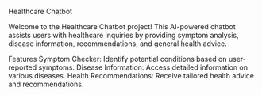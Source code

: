 Healthcare Chatbot


Welcome to the Healthcare Chatbot project! This AI-powered chatbot assists users with healthcare inquiries by providing symptom analysis, disease information, recommendations, and general health advice.


Features
Symptom Checker: Identify potential conditions based on user-reported symptoms.
Disease Information: Access detailed information on various diseases.
Health Recommendations: Receive tailored health advice and recommendations.
